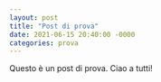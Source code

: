 ```yaml
---
layout: post
title: "Post di prova"
date: 2021-06-15 20:40:00 -0000
categories: prova
---
```

Questo è un post di prova.
Ciao a tutti!
